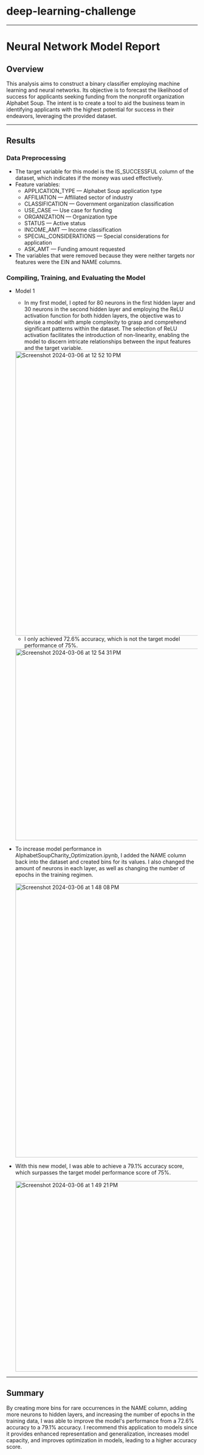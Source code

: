 # deep-learning-challenge

-----
# Neural Network Model Report

## Overview 
This analysis aims to construct a binary classifier employing machine learning and neural networks. Its objective is to forecast the likelihood of success for applicants seeking funding from the nonprofit organization Alphabet Soup. The intent is to create a tool to aid the business team in identifying applicants with the highest potential for success in their endeavors, leveraging the provided dataset.

-----
## Results

### Data Preprocessing
* The target variable for this model is the IS_SUCCESSFUL column of the dataset, which indicates if the money was used effectively.
* Feature variables:
  * APPLICATION_TYPE — Alphabet Soup application type
  * AFFILIATION — Affiliated sector of industry
  * CLASSIFICATION — Government organization classification
  * USE_CASE — Use case for funding
  * ORGANIZATION — Organization type
  * STATUS — Active status
  * INCOME_AMT — Income classification
  * SPECIAL_CONSIDERATIONS — Special considerations for application
  * ASK_AMT — Funding amount requested
* The variables that were removed because they were neither targets nor features were the EIN and NAME columns.


### Compiling, Training, and Evaluating the Model
* Model 1
  * In my first model, I opted for 80 neurons in the first hidden layer and 30 neurons in the second hidden layer and employing the ReLU activation function for both hidden layers, the   objective was to devise a model with ample complexity to grasp and comprehend significant patterns within the dataset. The selection of ReLU activation facilitates the introduction     of non-linearity, enabling the model to discern intricate relationships between the input features and the target variable.

  <img width="748" alt="Screenshot 2024-03-06 at 12 52 10 PM" src="https://github.com/brianne-han/deep-learning-challenge/assets/142977736/9ee59c1d-4748-468e-b270-82a0bb278296">

 
  
  * I only achieved 72.6% accuracy, which is not the target model performance of 75%.
    
  <img width="504" alt="Screenshot 2024-03-06 at 12 54 31 PM" src="https://github.com/brianne-han/deep-learning-challenge/assets/142977736/c9b51534-931d-4f64-bbe5-6e2f73d3c159">


* To increase model performance in AlphabetSoupCharity_Optimization.ipynb, I added the NAME column back into the dataset and created bins for its values. I also changed the amount of neurons in each layer, as well as changing the number of epochs in the training regimen.

  <img width="721" alt="Screenshot 2024-03-06 at 1 48 08 PM" src="https://github.com/brianne-han/deep-learning-challenge/assets/142977736/f77e87fd-de9f-484b-befc-5485e4c05f5d">


* With this new model, I was able to achieve a 79.1% accuracy score, which surpasses the target model performance score of 75%.

  
  <img width="501" alt="Screenshot 2024-03-06 at 1 49 21 PM" src="https://github.com/brianne-han/deep-learning-challenge/assets/142977736/b2f0d4e6-f086-468a-a73d-b43eb054324d">

    
-----

## Summary
By creating more bins for rare occurrences in the NAME column, adding more neurons to hidden layers, and increasing the number of epochs in the training data, I was able to improve the model's performance from a 72.6% accuracy to a 79.1% accuracy. I recommend this application to models since it provides enhanced representation and generalization, increases model capacity, and improves optimization in models, leading to a higher accuracy score.
